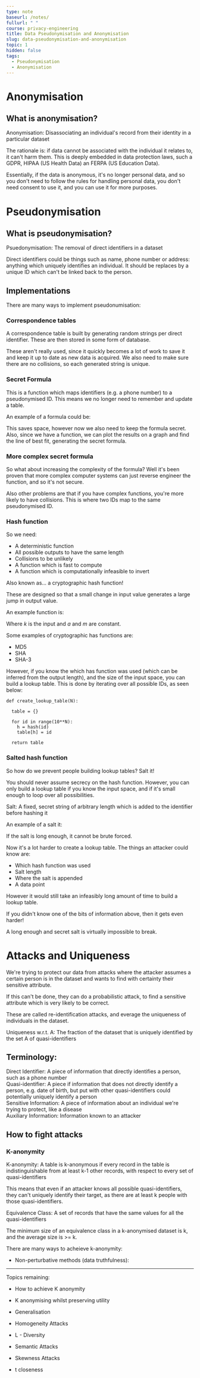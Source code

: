 ```yaml
---
type: note
baseurl: /notes/
fullurl: " "
course: privacy-engineering
title: Data Pseudonymisation and Anonymisation
slug: data-pseudonymisation-and-anonymisation
topic: 1
hidden: false
tags:
  - Pseudonymisation
  - Anonymisation
---
```


# Anonymisation

## What is anonymisation?

<div class="def">
  <span class="is-primary bold">Anonymisation: </span> Disassociating an individual's record from their identity in a particular dataset
</div>

The rationale is: if data cannot be associated with the individual it relates to, it can't harm them. This is deeply embedded in data protection laws, such a GDPR, HIPAA (US Health Data) an FERPA (US Education Data).

Essentially, if the data is anonymous, it's no longer personal data, and so you don't need to follow the rules for handling personal data, you don't need consent to use it, and you can use it for more purposes.

# Pseudonymisation

## What is pseudonymisation?

<div class="def">
  <span class="is-primary bold">Psuedonymisation: </span> The removal of direct identifiers in a dataset
</div>

Direct identifiers could be things such as name, phone number or address: anything which uniquely identifies an individual. It should be replaces by a unique ID which can't be linked back to the person.

## Implementations

There are many ways to implement pseudonumisation:

### Correspondence tables

A correspondence table is built by generating random strings per direct identifier. These are then stored in some form of database.

These aren't really used, since it quickly becomes a lot of work to save it and keep it up to date as new data is acquired. We also need to make sure there are no collisions, so each generated string is unique.

### Secret Formula

This is a function which maps identifiers (e.g. a phone number) to a pseudonymised ID. This means we no longer need to remember and update a table.

An example of a formula could be:

<!-- pseudonymised_ID = phone_number \times 17 + 12345 -->

This saves space, however now we also need to keep the formula secret. Also, since we have a function, we can plot the results on a graph and find the line of best fit, generating the secret formula.

### More complex secret formula

So what about increasing the complexity of the formula? Well it's been proven that more complex computer systems can just reverse engineer the function, and so it's not secure.

Also other problems are that if you have complex functions, you're more likely to have collisions. This is where two IDs map to the same pseudonymised ID.

### Hash function

So we need:

- A deterministic function
- All possible outputs to have the same length
- Collisions to be unlikely
- A function which is fast to compute
- A function which is computationally infeasible to invert

Also known as... a cryptographic hash function!

These are designed so that a small change in input value generates a large jump in output value.

An example function is:

<!-- h(k) = \lfloor m \times (ka - \lfloor k \times a \rfloor ) \rfloor -->

Where $k$ is the input and $a$ and $m$ are constant.

Some examples of cryptographic has functions are:

- MD5
- SHA
- SHA-3

However, if you know the which has function was used (which can be inferred from the output length), and the size of the input space, you can build a lookup table. This is done by iterating over all possible IDs, as seen below:

```
def create_lookup_table(N):

  table = {}

  for id in range(10**N):
    h = hash(id)
    table[h] = id

  return table
```

### Salted hash function

So how do we prevent people building lookup tables? Salt it!

You should never assume secrecy on the hash function. However, you can only build a lookup table if you know the input space, and if it's small enough to loop over all possibilities.

<div class="def">
  <span class="is-primary bold">Salt: </span> A fixed, secret string of arbitrary length which is added to the identifier before hashing it
</div>

An example of a salt it:

<!-- md5(`07123456789") \Longrightarrow md5(`07123456789\underline{youwillneverguessthissalt!}") -->

If the salt is long enough, it cannot be brute forced.

Now it's a lot harder to create a lookup table. The things an attacker could know are:

- Which hash function was used
- Salt length
- Where the salt is appended
- A data point

However it would still take an infeasibly long amount of time to build a lookup table.

If you didn't know one of the bits of information above, then it gets even harder!

A long enough and secret salt is virtually impossible to break.

# Attacks and Uniqueness

We're trying to protect our data from attacks where the attacker assumes a certain person is in the dataset and wants to find with certainty their sensitive attribute.

If this can't be done, they can do a probabilistic attack, to find a sensitive attribute which is very likely to be correct.

These are called re-identification attacks, and everage the uniqueness of individuals in the dataset.

<div class="def margin-5-b">
  <span class="is-primary bold">Uniqueness w.r.t. A: </span> The fraction of the dataset that is uniquely identified by the set A of quasi-identifiers
</div>

## Terminology:

<div class="def margin-5-b">
  <span class="is-primary bold">Direct Identifier: </span> A piece of information that directly identifies a person, such as a phone number
</div>

<div class="def margin-5-b">
  <span class="is-primary bold">Quasi-identifier: </span> A piece if information that does not directly identify a person, e.g. date of birth, but put with other quasi-identifiers could potentially uniquely identify a person
</div>

<div class="def margin-5-b">
  <span class="is-primary bold">Sensitive Information: </span> A piece of information about an individual we're trying to protect, like a disease
</div>

<div class="def">
  <span class="is-primary bold">Auxiliary Information: </span> Information known to an attacker
</div>

## How to fight attacks

### K-anonymity

<div class="def">
  <span class="is-primary bold">K-anonymity: </span> A table is k-anonymous if every record in the table is indistinguishable from at least k-1 other records, with respect to every set of quasi-identifiers
</div>

This means that even if an attacker knows all possible quasi-identifiers, they can't uniquely identify their target, as there are at least k people with those quasi-identifiers.

<div class="def">
  <span class="is-primary bold">Equivalence Class: </span> A set of records that have the same values for all the quasi-identifiers
</div>

The minimum size of an equivalence class in a k-anonymised dataset is k, and the average size is >= k.

There are many ways to acheieve k-anonymity:

- Non-perturbative methods (data truthfulness):

---

Topics remaining:

- How to achieve K anonymity
- K anonymising whilst preserving utility
- Generalisation

- Homogeneity Attacks
- L - Diversity
- Semantic Attacks
- Skewness Attacks

- t closeness
